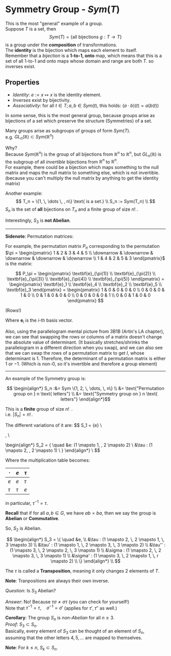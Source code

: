 # Symmetry Group - $Sym(T)$

This is the most "general" example of a group. \
Suppose $T$ is a set, then 
$$
Sym(T) = \{ \text{all bijections } g: T \rightarrow T \} 
$$
is a group under the **composition** of transformations. \
The **identity** is the bijection which maps each element to itself. \
Remember that a _bijection_ is a **1-to-1, onto** map, which means that this is a set of all 1-to-1 and onto maps whose domain and range are both $T$. so inverses exist.

## Properties
- _Identity_: $e := x \mapsto x$ is the identity element.
- _Inverses_ exist by bijectivity.
- _Associativity_: for all $t \in T; \, a, b \in Sym(t)$, this holds: $(a \cdot b) (t) = a(b(t))$

In some sense, this is the most general group, because groups arise as bijections of a set which preserve the structure (Symmetries) of a set.

Many groups arise as subgroups of groups of form $Sym(T)$. \
e.g. $GL_n(\mathbb{R}) \subset Sym(\mathbb{R}^n)$ 

Why? \
Because $Sym(\mathbb{R}^n)$ is the group of all bijections from $\mathbb{R}^n$ to $\mathbb{R}^n$, but $GL_n(\mathbb{R})$ is the subgroup of all _invertible_ bijections from $\mathbb{R}^n$ to $\mathbb{R}^n$. \
For example, there could be a bijection which maps something to the null matrix and maps the null matrix to something else, which is not invertible. (because you can't multiply the null matrix by anything to get the identity matrix)

Another example:
$$
T_n = \{1, \, \dots \, , n\} \text{ is a set.} \\
S_n := Sym(T_n) \\
$$
$S_n$ is the set of **all** bijections on $T_n$ and a finite group of size $n!$ .

Interestingly, $S_3$ is **not Abelian**.

---

**Sidenote**: Permutation matrices:

For example, the permutation matrix $P_\pi$ corresponding to the permutation $\pi = 
\begin{pmatrix} 
1 & 2 & 3 & 4 & 5 \\
\downarrow & \downarrow & \downarrow & \downarrow & \downarrow 
\\ 1 & 4 & 2 & 5 & 3 
\end{pmatrix}$ is the matrix:

$$
P_\pi = 
\begin{pmatrix} 
\textbf{e}_{\pi(1)} \\
\textbf{e}_{\pi(2)} \\
\textbf{e}_{\pi(3)} \\
\textbf{e}_{\pi(4)} \\
\textbf{e}_{\pi(5)}
\end{pmatrix} = 
\begin{pmatrix} 
\textbf{e}_1 \\
\textbf{e}_4 \\
\textbf{e}_2 \\
\textbf{e}_5 \\
\textbf{e}_3
\end{pmatrix} = 
\begin{pmatrix} 
1 & 0 & 0 & 0 & 0 \\
0 & 0 & 0 & 1 & 0 \\
0 & 1 & 0 & 0 & 0 \\
0 & 0 & 0 & 0 & 1 \\
0 & 0 & 1 & 0 & 0 
\end{pmatrix}
$$

(Rows!)

Where $\textbf{e}_i$ is the $i$-th basis vector.

Also, using the parallelogram mental picture from 3B1B (Artin's LA chapter), we can see that swapping the rows or columns of a matrix doesn't change the absolute value of determinant. (It basically stretches/shrinks the parallelogram in a different direction when you swap), and we can also see that we can swap the rows of a permutation matrix to get $I$, whose determinant is 1. Therefore, the determinant of a permutation matrix is either $1$ or $-1$. (Which is non-$0$, so it's invertible and therefore a group element)

---

An example of the Symmetry group is:

$$
\begin{align*}
S_n :&= Sym \{1, 2, \, \dots, \, n\} \\
&= \text{"Permutation group on } n \text{ letters"} \\
&= \text{"Symmetry group on } n \text{ letters"}
\end{align*}$$

This is a **finite** group of size $n! \,$ . \
i.e. $|S_n| = n! \,$.

The different variations of it are:
$$
S_1 = \{e\} \\

\, \\

\begin{align*}
S_2 = \{ \quad
&e: (1 \mapsto 1, \, 2 \mapsto 2) \\
&\tau : (1 \mapsto 2, \, 2 \mapsto 1) \\ \} 
\end{align*} \\
$$

Where the multiplication table becomes:

| $\cdot$       | $e$    | $\tau$ |
|---      |---     | --     |
| $e$     | $e$    | $\tau$ |
| $\tau$  | $\tau$ | $e$    |

in particular, $\tau^{-1} = \tau$.

**Recall** that if for all $a, b \in G$, we have $ab = ba$, then we say the group is **Abelian** or **Commutative**.

So, $S_2$ is Abelian.

$$
\begin{align*}
S_3 = \{ \quad
&e, \\ 
&\tau    : (1 \mapsto 2, \, 2 \mapsto 1, \, 3 \mapsto 3) \\
&\tau'   : (1 \mapsto 1, \, 2 \mapsto 3, \, 3 \mapsto 2) \\
&\tau''  : (1 \mapsto 3, \, 2 \mapsto 2, \, 3 \mapsto 1) \\
&\sigma  : (1 \mapsto 2, \, 2 \mapsto 3, \, 3 \mapsto 1) \\
&\sigma' : (1 \mapsto 3, \, 2 \mapsto 1, \, r \mapsto 2) \\
\} 
\end{align*} \\
$$

The $\tau$ is called a **Transposition**, meaning it only changes $2$ elements of $T$.

**Note**: 
Tranpositions are always their own inverse.

_Question_: 
Is $S_3$ Abelian?

_Answer_:
No! Because $\tau \sigma \neq \sigma \tau$ (you can check for yourself!) \
Note that $\tau^{-1} = \tau, \quad \sigma^{-1} = \sigma'$
(applies for $\tau', \tau''$ as well.)


**Corollary**:
The group $S_n$ is _non-Abelian_ for all $n \geq 3$. \
_Proof_: $S_3 \subset S_n$. \
Basically, every element of $S_3$ can be thought of an element of $S_n$, assuming that the other letters $4, 5, \dots$ are mapped to themselves.

**Note**:
For $k \leq n$, $S_k \subset S_n$.
